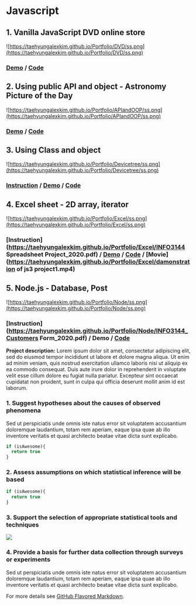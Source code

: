 # Javascript

## 1. Vanilla JavaScript DVD online store

![https://taehyungalexkim.github.io/Portfolio/DVD/ss.png](https://taehyungalexkim.github.io/Portfolio/DVD/ss.png)

### [Demo](https://taehyungalexkim.github.io/Portfolio/DVD/) / [Code](https://taehyungalexkim.github.io/Portfolio/DVD/Taehyung_Final%20Project.zip)

## 2. Using public API and object - Astronomy Picture of the Day

![https://taehyungalexkim.github.io/Portfolio/APIandOOP/ss.png](https://taehyungalexkim.github.io/Portfolio/APIandOOP/ss.png)

### [Demo](https://taehyungalexkim.github.io/Portfolio/APIandOOP/) / [Code](https://taehyungalexkim.github.io/Portfolio/APIandOOP/Taehyung_S20_Project_01.zip)

## 3. Using Class and object

![https://taehyungalexkim.github.io/Portfolio/Devicetree/ss.png](https://taehyungalexkim.github.io/Portfolio/Devicetree/ss.png)

### [Instruction](https://taehyungalexkim.github.io/Portfolio/Devicetree/Project2_Device_Tree_Summer_2020.pdf) / [Demo](https://taehyungalexkim.github.io/Portfolio/Devicetree/Taehyung_Project2.html) / [Code](https://taehyungalexkim.github.io/Portfolio/Devicetree/Project02.zip)

## 4. Excel sheet - 2D array, iterator
![https://taehyungalexkim.github.io/Portfolio/Excel/ss.png](https://taehyungalexkim.github.io/Portfolio/Excel/ss.png)

### [Instruction](https://taehyungalexkim.github.io/Portfolio/Excel/INFO3144 Spreadsheet Project_2020.pdf) / [Demo](https://taehyungalexkim.github.io/Portfolio/Excel/) / [Code](https://taehyungalexkim.github.io/Portfolio/Excel/Taehyung_Project1.zip) / [Movie](https://taehyungalexkim.github.io/Portfolio/Excel/damonstration of js3 project1.mp4)


## 5. Node.js - Database, Post
![https://taehyungalexkim.github.io/Portfolio/Node/ss.png](https://taehyungalexkim.github.io/Portfolio/Node/ss.png)

### [Instruction](https://taehyungalexkim.github.io/Portfolio/Node/INFO3144_Customers Form_2020.pdf) / Demo / [Code](https://taehyungalexkim.github.io/Portfolio/Node/Taehyung_Project2.zip)


**Project description:** Lorem ipsum dolor sit amet, consectetur adipiscing elit, sed do eiusmod tempor incididunt ut labore et dolore magna aliqua. Ut enim ad minim veniam, quis nostrud exercitation ullamco laboris nisi ut aliquip ex ea commodo consequat. Duis aute irure dolor in reprehenderit in voluptate velit esse cillum dolore eu fugiat nulla pariatur. Excepteur sint occaecat cupidatat non proident, sunt in culpa qui officia deserunt mollit anim id est laborum.

### 1. Suggest hypotheses about the causes of observed phenomena

Sed ut perspiciatis unde omnis iste natus error sit voluptatem accusantium doloremque laudantium, totam rem aperiam, eaque ipsa quae ab illo inventore veritatis et quasi architecto beatae vitae dicta sunt explicabo. 

```javascript
if (isAwesome){
  return true
}
```

### 2. Assess assumptions on which statistical inference will be based

```javascript
if (isAwesome){
  return true
}
```

### 3. Support the selection of appropriate statistical tools and techniques

<img src="images/dummy_thumbnail.jpg?raw=true"/>

### 4. Provide a basis for further data collection through surveys or experiments

Sed ut perspiciatis unde omnis iste natus error sit voluptatem accusantium doloremque laudantium, totam rem aperiam, eaque ipsa quae ab illo inventore veritatis et quasi architecto beatae vitae dicta sunt explicabo. 

For more details see [GitHub Flavored Markdown](https://guides.github.com/features/mastering-markdown/).
